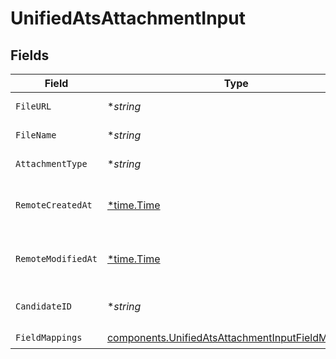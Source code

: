 # UnifiedAtsAttachmentInput


## Fields

| Field                                                                                                                  | Type                                                                                                                   | Required                                                                                                               | Description                                                                                                            |
| ---------------------------------------------------------------------------------------------------------------------- | ---------------------------------------------------------------------------------------------------------------------- | ---------------------------------------------------------------------------------------------------------------------- | ---------------------------------------------------------------------------------------------------------------------- |
| `FileURL`                                                                                                              | **string*                                                                                                              | :heavy_minus_sign:                                                                                                     | The URL of the file                                                                                                    |
| `FileName`                                                                                                             | **string*                                                                                                              | :heavy_minus_sign:                                                                                                     | The name of the file                                                                                                   |
| `AttachmentType`                                                                                                       | **string*                                                                                                              | :heavy_minus_sign:                                                                                                     | The type of the file                                                                                                   |
| `RemoteCreatedAt`                                                                                                      | [*time.Time](https://pkg.go.dev/time#Time)                                                                             | :heavy_minus_sign:                                                                                                     | The remote creation date of the attachment                                                                             |
| `RemoteModifiedAt`                                                                                                     | [*time.Time](https://pkg.go.dev/time#Time)                                                                             | :heavy_minus_sign:                                                                                                     | The remote modification date of the attachment                                                                         |
| `CandidateID`                                                                                                          | **string*                                                                                                              | :heavy_minus_sign:                                                                                                     | The UUID of the candidate                                                                                              |
| `FieldMappings`                                                                                                        | [components.UnifiedAtsAttachmentInputFieldMappings](../../models/components/unifiedatsattachmentinputfieldmappings.md) | :heavy_check_mark:                                                                                                     | N/A                                                                                                                    |
